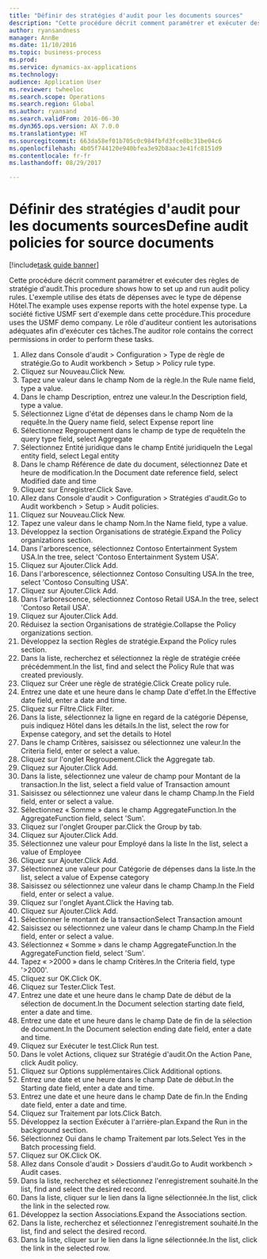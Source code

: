 ```yaml
--- 
title: "Définir des stratégies d'audit pour les documents sources"
description: "Cette procédure décrit comment paramétrer et exécuter des règles de stratégie d'audit."
author: ryansandness
manager: AnnBe
ms.date: 11/10/2016
ms.topic: business-process
ms.prod: 
ms.service: dynamics-ax-applications
ms.technology: 
audience: Application User
ms.reviewer: twheeloc
ms.search.scope: Operations
ms.search.region: Global
ms.author: ryansand
ms.search.validFrom: 2016-06-30
ms.dyn365.ops.version: AX 7.0.0
ms.translationtype: HT
ms.sourcegitcommit: 663da58ef01b705c0c984fbfd3fce8bc31be04c6
ms.openlocfilehash: 4b05f744120e940bfea3e92b8aac3e41fc8151d9
ms.contentlocale: fr-fr
ms.lasthandoff: 08/29/2017

---
```

# <a name="define-audit-policies-for-source-documents"></a><span data-ttu-id="fd0a8-103">Définir des stratégies d'audit pour les documents sources</span><span class="sxs-lookup"><span data-stu-id="fd0a8-103">Define audit policies for source documents</span></span>

[!include[task guide banner](../../includes/task-guide-banner.md)]

<span data-ttu-id="fd0a8-104">Cette procédure décrit comment paramétrer et exécuter des règles de stratégie d'audit.</span><span class="sxs-lookup"><span data-stu-id="fd0a8-104">This procedure shows how to set up and run audit policy rules.</span></span> <span data-ttu-id="fd0a8-105">L'exemple utilise des états de dépenses avec le type de dépense Hôtel.</span><span class="sxs-lookup"><span data-stu-id="fd0a8-105">The example uses expense reports with the hotel expense type.</span></span> <span data-ttu-id="fd0a8-106">La société fictive USMF sert d'exemple dans cette procédure.</span><span class="sxs-lookup"><span data-stu-id="fd0a8-106">This procedure uses the USMF demo company.</span></span> <span data-ttu-id="fd0a8-107">Le rôle d'auditeur contient les autorisations adéquates afin d'exécuter ces tâches.</span><span class="sxs-lookup"><span data-stu-id="fd0a8-107">The auditor role contains the correct permissions in order to perform these tasks.</span></span>

1. <span data-ttu-id="fd0a8-108">Allez dans Console d'audit > Configuration > Type de règle de stratégie.</span><span class="sxs-lookup"><span data-stu-id="fd0a8-108">Go to Audit workbench > Setup > Policy rule type.</span></span>
2. <span data-ttu-id="fd0a8-109">Cliquez sur Nouveau.</span><span class="sxs-lookup"><span data-stu-id="fd0a8-109">Click New.</span></span>
3. <span data-ttu-id="fd0a8-110">Tapez une valeur dans le champ Nom de la règle.</span><span class="sxs-lookup"><span data-stu-id="fd0a8-110">In the Rule name field, type a value.</span></span>
4. <span data-ttu-id="fd0a8-111">Dans le champ Description, entrez une valeur.</span><span class="sxs-lookup"><span data-stu-id="fd0a8-111">In the Description field, type a value.</span></span>
5. <span data-ttu-id="fd0a8-112">Sélectionnez Ligne d'état de dépenses dans le champ Nom de la requête.</span><span class="sxs-lookup"><span data-stu-id="fd0a8-112">In the Query name field, select Expense report line</span></span>
6. <span data-ttu-id="fd0a8-113">Sélectionnez Regroupement dans le champ de type de requête</span><span class="sxs-lookup"><span data-stu-id="fd0a8-113">In the query type field, select Aggregate</span></span>
7. <span data-ttu-id="fd0a8-114">Sélectionnez Entité juridique dans le champ Entité juridique</span><span class="sxs-lookup"><span data-stu-id="fd0a8-114">In the Legal entity field, select Legal entity</span></span>
8. <span data-ttu-id="fd0a8-115">Dans le champ Référence de date du document, sélectionnez Date et heure de modification.</span><span class="sxs-lookup"><span data-stu-id="fd0a8-115">In the Document date reference field, select Modified date and time</span></span>
9. <span data-ttu-id="fd0a8-116">Cliquez sur Enregistrer.</span><span class="sxs-lookup"><span data-stu-id="fd0a8-116">Click Save.</span></span>
10. <span data-ttu-id="fd0a8-117">Allez dans Console d'audit > Configuration > Stratégies d'audit.</span><span class="sxs-lookup"><span data-stu-id="fd0a8-117">Go to Audit workbench > Setup > Audit policies.</span></span>
11. <span data-ttu-id="fd0a8-118">Cliquez sur Nouveau.</span><span class="sxs-lookup"><span data-stu-id="fd0a8-118">Click New.</span></span>
12. <span data-ttu-id="fd0a8-119">Tapez une valeur dans le champ Nom.</span><span class="sxs-lookup"><span data-stu-id="fd0a8-119">In the Name field, type a value.</span></span>
13. <span data-ttu-id="fd0a8-120">Développez la section Organisations de stratégie.</span><span class="sxs-lookup"><span data-stu-id="fd0a8-120">Expand the Policy organizations section.</span></span>
14. <span data-ttu-id="fd0a8-121">Dans l'arborescence, sélectionnez Contoso Entertainment System USA.</span><span class="sxs-lookup"><span data-stu-id="fd0a8-121">In the tree, select 'Contoso Entertainment System USA'.</span></span>
15. <span data-ttu-id="fd0a8-122">Cliquez sur Ajouter.</span><span class="sxs-lookup"><span data-stu-id="fd0a8-122">Click Add.</span></span>
16. <span data-ttu-id="fd0a8-123">Dans l'arborescence, sélectionnez Contoso Consulting USA.</span><span class="sxs-lookup"><span data-stu-id="fd0a8-123">In the tree, select 'Contoso Consulting USA'.</span></span>
17. <span data-ttu-id="fd0a8-124">Cliquez sur Ajouter.</span><span class="sxs-lookup"><span data-stu-id="fd0a8-124">Click Add.</span></span>
18. <span data-ttu-id="fd0a8-125">Dans l'arborescence, sélectionnez Contoso Retail USA.</span><span class="sxs-lookup"><span data-stu-id="fd0a8-125">In the tree, select 'Contoso Retail USA'.</span></span>
19. <span data-ttu-id="fd0a8-126">Cliquez sur Ajouter.</span><span class="sxs-lookup"><span data-stu-id="fd0a8-126">Click Add.</span></span>
20. <span data-ttu-id="fd0a8-127">Réduisez la section Organisations de stratégie.</span><span class="sxs-lookup"><span data-stu-id="fd0a8-127">Collapse the Policy organizations section.</span></span>
21. <span data-ttu-id="fd0a8-128">Développez la section Règles de stratégie.</span><span class="sxs-lookup"><span data-stu-id="fd0a8-128">Expand the Policy rules section.</span></span>
22. <span data-ttu-id="fd0a8-129">Dans la liste, recherchez et sélectionnez la règle de stratégie créée précédemment.</span><span class="sxs-lookup"><span data-stu-id="fd0a8-129">In the list, find and select the Policy Rule that was created previously.</span></span>
23. <span data-ttu-id="fd0a8-130">Cliquez sur Créer une règle de stratégie.</span><span class="sxs-lookup"><span data-stu-id="fd0a8-130">Click Create policy rule.</span></span>
24. <span data-ttu-id="fd0a8-131">Entrez une date et une heure dans le champ Date d'effet.</span><span class="sxs-lookup"><span data-stu-id="fd0a8-131">In the Effective date field, enter a date and time.</span></span>
25. <span data-ttu-id="fd0a8-132">Cliquez sur Filtre.</span><span class="sxs-lookup"><span data-stu-id="fd0a8-132">Click Filter.</span></span>
26. <span data-ttu-id="fd0a8-133">Dans la liste, sélectionnez la ligne en regard de la catégorie Dépense, puis indiquez Hôtel dans les détails.</span><span class="sxs-lookup"><span data-stu-id="fd0a8-133">In the list, select the row for Expense category, and set the details to Hotel</span></span>
27. <span data-ttu-id="fd0a8-134">Dans le champ Critères, saisissez ou sélectionnez une valeur.</span><span class="sxs-lookup"><span data-stu-id="fd0a8-134">In the Criteria field, enter or select a value.</span></span>
28. <span data-ttu-id="fd0a8-135">Cliquez sur l'onglet Regroupement.</span><span class="sxs-lookup"><span data-stu-id="fd0a8-135">Click the Aggregate tab.</span></span>
29. <span data-ttu-id="fd0a8-136">Cliquez sur Ajouter.</span><span class="sxs-lookup"><span data-stu-id="fd0a8-136">Click Add.</span></span>
30. <span data-ttu-id="fd0a8-137">Dans la liste, sélectionnez une valeur de champ pour Montant de la transaction.</span><span class="sxs-lookup"><span data-stu-id="fd0a8-137">In the list, select a field value of Transaction amount</span></span>
31. <span data-ttu-id="fd0a8-138">Saisissez ou sélectionnez une valeur dans le champ Champ.</span><span class="sxs-lookup"><span data-stu-id="fd0a8-138">In the Field field, enter or select a value.</span></span>
32. <span data-ttu-id="fd0a8-139">Sélectionnez « Somme » dans le champ AggregateFunction.</span><span class="sxs-lookup"><span data-stu-id="fd0a8-139">In the AggregateFunction field, select 'Sum'.</span></span>
33. <span data-ttu-id="fd0a8-140">Cliquez sur l'onglet Grouper par.</span><span class="sxs-lookup"><span data-stu-id="fd0a8-140">Click the Group by tab.</span></span>
34. <span data-ttu-id="fd0a8-141">Cliquez sur Ajouter.</span><span class="sxs-lookup"><span data-stu-id="fd0a8-141">Click Add.</span></span>
35. <span data-ttu-id="fd0a8-142">Sélectionnez une valeur pour Employé dans la liste </span><span class="sxs-lookup"><span data-stu-id="fd0a8-142">In the list, select a value of Employee</span></span> 
36. <span data-ttu-id="fd0a8-143">Cliquez sur Ajouter.</span><span class="sxs-lookup"><span data-stu-id="fd0a8-143">Click Add.</span></span>
37. <span data-ttu-id="fd0a8-144">Sélectionnez une valeur pour Catégorie de dépenses dans la liste.</span><span class="sxs-lookup"><span data-stu-id="fd0a8-144">In the list, select a value of Expense category</span></span>
38. <span data-ttu-id="fd0a8-145">Saisissez ou sélectionnez une valeur dans le champ Champ.</span><span class="sxs-lookup"><span data-stu-id="fd0a8-145">In the Field field, enter or select a value.</span></span>
39. <span data-ttu-id="fd0a8-146">Cliquez sur l'onglet Ayant.</span><span class="sxs-lookup"><span data-stu-id="fd0a8-146">Click the Having tab.</span></span>
40. <span data-ttu-id="fd0a8-147">Cliquez sur Ajouter.</span><span class="sxs-lookup"><span data-stu-id="fd0a8-147">Click Add.</span></span>
41. <span data-ttu-id="fd0a8-148">Sélectionner le montant de la transaction</span><span class="sxs-lookup"><span data-stu-id="fd0a8-148">Select Transaction amount</span></span>
42. <span data-ttu-id="fd0a8-149">Saisissez ou sélectionnez une valeur dans le champ Champ.</span><span class="sxs-lookup"><span data-stu-id="fd0a8-149">In the Field field, enter or select a value.</span></span>
43. <span data-ttu-id="fd0a8-150">Sélectionnez « Somme » dans le champ AggregateFunction.</span><span class="sxs-lookup"><span data-stu-id="fd0a8-150">In the AggregateFunction field, select 'Sum'.</span></span>
44. <span data-ttu-id="fd0a8-151">Tapez « >2000 » dans le champ Critères.</span><span class="sxs-lookup"><span data-stu-id="fd0a8-151">In the Criteria field, type '>2000'.</span></span>
45. <span data-ttu-id="fd0a8-152">Cliquez sur OK.</span><span class="sxs-lookup"><span data-stu-id="fd0a8-152">Click OK.</span></span>
46. <span data-ttu-id="fd0a8-153">Cliquez sur Tester.</span><span class="sxs-lookup"><span data-stu-id="fd0a8-153">Click Test.</span></span>
47. <span data-ttu-id="fd0a8-154">Entrez une date et une heure dans le champ Date de début de la sélection de document.</span><span class="sxs-lookup"><span data-stu-id="fd0a8-154">In the Document selection starting date field, enter a date and time.</span></span>
48. <span data-ttu-id="fd0a8-155">Entrez une date et une heure dans le champ Date de fin de la sélection de document.</span><span class="sxs-lookup"><span data-stu-id="fd0a8-155">In the Document selection ending date field, enter a date and time.</span></span>
49. <span data-ttu-id="fd0a8-156">Cliquez sur Exécuter le test.</span><span class="sxs-lookup"><span data-stu-id="fd0a8-156">Click Run test.</span></span>
50. <span data-ttu-id="fd0a8-157">Dans le volet Actions, cliquez sur Stratégie d'audit.</span><span class="sxs-lookup"><span data-stu-id="fd0a8-157">On the Action Pane, click Audit policy.</span></span>
51. <span data-ttu-id="fd0a8-158">Cliquez sur Options supplémentaires.</span><span class="sxs-lookup"><span data-stu-id="fd0a8-158">Click Additional options.</span></span>
52. <span data-ttu-id="fd0a8-159">Entrez une date et une heure dans le champ Date de début.</span><span class="sxs-lookup"><span data-stu-id="fd0a8-159">In the Starting date field, enter a date and time.</span></span>
53. <span data-ttu-id="fd0a8-160">Entrez une date et une heure dans le champ Date de fin.</span><span class="sxs-lookup"><span data-stu-id="fd0a8-160">In the Ending date field, enter a date and time.</span></span>
54. <span data-ttu-id="fd0a8-161">Cliquez sur Traitement par lots.</span><span class="sxs-lookup"><span data-stu-id="fd0a8-161">Click Batch.</span></span>
55. <span data-ttu-id="fd0a8-162">Développez la section Exécuter à l'arrière-plan.</span><span class="sxs-lookup"><span data-stu-id="fd0a8-162">Expand the Run in the background section.</span></span>
56. <span data-ttu-id="fd0a8-163">Sélectionnez Oui dans le champ Traitement par lots.</span><span class="sxs-lookup"><span data-stu-id="fd0a8-163">Select Yes in the Batch processing field.</span></span>
57. <span data-ttu-id="fd0a8-164">Cliquez sur OK.</span><span class="sxs-lookup"><span data-stu-id="fd0a8-164">Click OK.</span></span>
58. <span data-ttu-id="fd0a8-165">Allez dans Console d'audit > Dossiers d'audit.</span><span class="sxs-lookup"><span data-stu-id="fd0a8-165">Go to Audit workbench > Audit cases.</span></span>
59. <span data-ttu-id="fd0a8-166">Dans la liste, recherchez et sélectionnez l'enregistrement souhaité.</span><span class="sxs-lookup"><span data-stu-id="fd0a8-166">In the list, find and select the desired record.</span></span>
60. <span data-ttu-id="fd0a8-167">Dans la liste, cliquer sur le lien dans la ligne sélectionnée.</span><span class="sxs-lookup"><span data-stu-id="fd0a8-167">In the list, click the link in the selected row.</span></span>
61. <span data-ttu-id="fd0a8-168">Développez la section Associations.</span><span class="sxs-lookup"><span data-stu-id="fd0a8-168">Expand the Associations section.</span></span>
62. <span data-ttu-id="fd0a8-169">Dans la liste, recherchez et sélectionnez l'enregistrement souhaité.</span><span class="sxs-lookup"><span data-stu-id="fd0a8-169">In the list, find and select the desired record.</span></span>
63. <span data-ttu-id="fd0a8-170">Dans la liste, cliquer sur le lien dans la ligne sélectionnée.</span><span class="sxs-lookup"><span data-stu-id="fd0a8-170">In the list, click the link in the selected row.</span></span>


